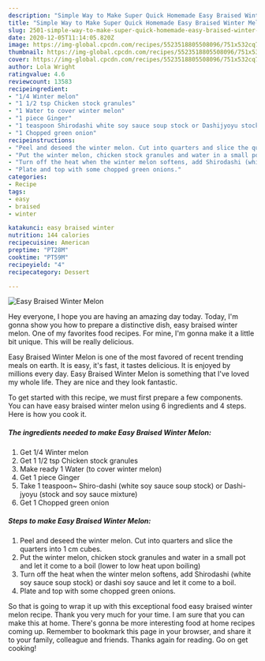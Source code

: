 ```yaml
---
description: "Simple Way to Make Super Quick Homemade Easy Braised Winter Melon"
title: "Simple Way to Make Super Quick Homemade Easy Braised Winter Melon"
slug: 2501-simple-way-to-make-super-quick-homemade-easy-braised-winter-melon
date: 2020-12-05T11:14:05.820Z
image: https://img-global.cpcdn.com/recipes/5523518805508096/751x532cq70/easy-braised-winter-melon-recipe-main-photo.jpg
thumbnail: https://img-global.cpcdn.com/recipes/5523518805508096/751x532cq70/easy-braised-winter-melon-recipe-main-photo.jpg
cover: https://img-global.cpcdn.com/recipes/5523518805508096/751x532cq70/easy-braised-winter-melon-recipe-main-photo.jpg
author: Lola Wright
ratingvalue: 4.6
reviewcount: 13583
recipeingredient:
- "1/4 Winter melon"
- "1 1/2 tsp Chicken stock granules"
- "1 Water to cover winter melon"
- "1 piece Ginger"
- "1 teaspoon Shirodashi white soy sauce soup stock or Dashijyoyu stock and soy sauce mixture"
- "1 Chopped green onion"
recipeinstructions:
- "Peel and deseed the winter melon. Cut into quarters and slice the quarters into 1 cm cubes."
- "Put the winter melon, chicken stock granules and water in a small pot and let it come to a boil (lower to low heat upon boiling)"
- "Turn off the heat when the winter melon softens, add Shirodashi (white soy sauce soup stock) or dashi soy sauce and let it come to a boil."
- "Plate and top with some chopped green onions."
categories:
- Recipe
tags:
- easy
- braised
- winter

katakunci: easy braised winter 
nutrition: 144 calories
recipecuisine: American
preptime: "PT28M"
cooktime: "PT59M"
recipeyield: "4"
recipecategory: Dessert

---
```



![Easy Braised Winter Melon](https://img-global.cpcdn.com/recipes/5523518805508096/751x532cq70/easy-braised-winter-melon-recipe-main-photo.jpg)

Hey everyone, I hope you are having an amazing day today. Today, I'm gonna show you how to prepare a distinctive dish, easy braised winter melon. One of my favorites food recipes. For mine, I'm gonna make it a little bit unique. This will be really delicious.



Easy Braised Winter Melon is one of the most favored of recent trending meals on earth. It is easy, it's fast, it tastes delicious. It is enjoyed by millions every day. Easy Braised Winter Melon is something that I've loved my whole life. They are nice and they look fantastic.


To get started with this recipe, we must first prepare a few components. You can have easy braised winter melon using 6 ingredients and 4 steps. Here is how you cook it.

<!--inarticleads1-->

##### The ingredients needed to make Easy Braised Winter Melon:

1. Get 1/4 Winter melon
1. Get 1 1/2 tsp Chicken stock granules
1. Make ready 1 Water (to cover winter melon)
1. Get 1 piece Ginger
1. Take 1 teaspoon~ Shiro-dashi (white soy sauce soup stock) or Dashi-jyoyu (stock and soy sauce mixture)
1. Get 1 Chopped green onion




<!--inarticleads2-->

##### Steps to make Easy Braised Winter Melon:

1. Peel and deseed the winter melon. Cut into quarters and slice the quarters into 1 cm cubes.
1. Put the winter melon, chicken stock granules and water in a small pot and let it come to a boil (lower to low heat upon boiling)
1. Turn off the heat when the winter melon softens, add Shirodashi (white soy sauce soup stock) or dashi soy sauce and let it come to a boil.
1. Plate and top with some chopped green onions.




So that is going to wrap it up with this exceptional food easy braised winter melon recipe. Thank you very much for your time. I am sure that you can make this at home. There's gonna be more interesting food at home recipes coming up. Remember to bookmark this page in your browser, and share it to your family, colleague and friends. Thanks again for reading. Go on get cooking!

